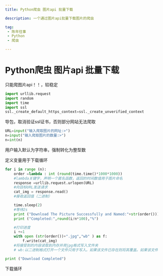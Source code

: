 ```yaml
---
title: Python爬虫 图片api 批量下载

description: 一个通过图片api批量下载图片的爬虫

tag:
 - 陈年往事
 - Python
 - 爬虫

---
```


# Python爬虫 图片api 批量下载

只能爬图片api！！，较稳定

```python
import urllib.request
import random
import time
import ssl
ssl._create_default_https_context=ssl._create_unverified_context
```

导包，取消验证ssl证书，否则部分网站无法爬取

```python
URL=input("输入爬取图片的网址:>")
n=input("输入爬取图片的数量:>")
n=int(n)
```

用户输入默认为字符串，强制转化为整型数

定义变量用于下载循环
```python
for i in range (n):
    order =lambda : int (round(time.time()*1000*1000))
    #lambda关键字，声明一个匿名函数，返回的时间数值用于图片命名
    response =urllib.request.urlopen(URL)
    #向目标URL发送请求
    cat_img = response.read()
    #接收返回值（二进制）

    time.sleep(2)
    #等待2s
    print ("Download The Picture Successfully and Named:"+str(order()))
    print ("Completed:",round(i/n*100),"%")

    #打印进度
    i +=1
    with open (str(order())+".jpg","wb" ) as f:
        f.write(cat_img)
    #将接受到的内容读取到内存并用jpg格式写入文件夹
    # wb:以二进制格式打开一个文件只用于写入。如果该文件已存在则将其覆盖。如果该文件不存在，创建新文件。

print ("Download Completed")
```

下载循环

